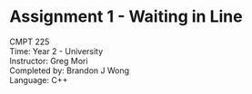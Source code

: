 # Assignment 1 - Waiting in Line

CMPT 225  
Time: Year 2 - University  
Instructor: Greg Mori  
Completed by: Brandon J Wong  
Language: C++  